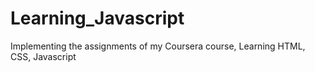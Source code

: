 # Learning_Javascript
Implementing the assignments of my Coursera course, Learning HTML, CSS, Javascript
